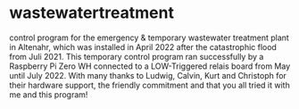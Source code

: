 # wastewatertreatment
control program for the emergency & temporary wastewater treatment plant in Altenahr, 
which was installed in April 2022 after the catastrophic flood from Juli 2021.
This temporary control program ran successfully by a Raspberry Pi Zero WH 
connected to a LOW-Triggered relais board from May until July 2022.
With many thanks to Ludwig, Calvin, Kurt and Christoph for their hardware support, 
the friendly commitment and that you all tried it with me and this program!
